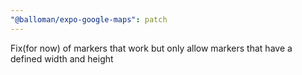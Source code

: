```yaml
---
"@balloman/expo-google-maps": patch
---
```


Fix(for now) of markers that work but only allow markers that have a defined width and height
